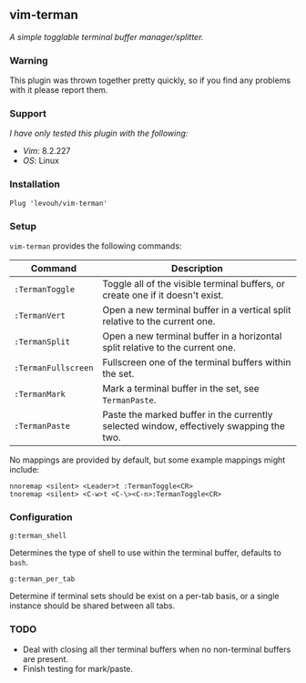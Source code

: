 ## vim-terman

_A simple togglable terminal buffer manager/splitter._

### Warning

This plugin was thrown together pretty quickly, so if you find any problems with it please report them.

### Support

_I have only tested this plugin with the following:_  
- _Vim_: 8.2.227  
- _OS_: Linux

### Installation

```
Plug 'levouh/vim-terman'
```

### Setup

`vim-terman` provides the following commands:

| **Command** | **Description** |
|---|---|
| `:TermanToggle` | Toggle all of the visible terminal buffers, or create one if it doesn't exist. |
| `:TermanVert` | Open a new terminal buffer in a vertical split relative to the current one. |
| `:TermanSplit` | Open a new terminal buffer in a horizontal split relative to the current one. |
| `:TermanFullscreen` | Fullscreen one of the terminal buffers within the set. |
| `:TermanMark` | Mark a terminal buffer in the set, see `TermanPaste`. |
| `:TermanPaste` | Paste the marked buffer in the currently selected window, effectively swapping the two. |

No mappings are provided by default, but some example mappings might include:

```
nnoremap <silent> <Leader>t :TermanToggle<CR>
tnoremap <silent> <C-w>t <C-\><C-n>:TermanToggle<CR>
```

### Configuration

```
g:terman_shell
```

Determines the type of shell to use within the terminal buffer, defaults to `bash`.

```
g:terman_per_tab
```

Determine if terminal sets should be exist on a per-tab basis, or a single instance should be shared between all tabs.

### TODO

- Deal with closing all ther terminal buffers when no non-terminal buffers are present.
- Finish testing for mark/paste.
